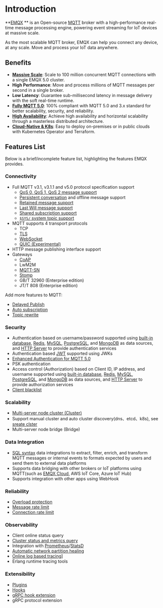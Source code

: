 # Introduction

**[EMQX](https://www.emqx.com/zh/products/emqx) ** is an Open-source [MQTT](https://mqtt.org/) broker with a high-performance real-time message processing engine, powering event streaming for IoT devices at massive scale.

As the most scalable MQTT broker, EMQX can help you connect any device, at any scale. Move and process your IoT data anywhere.

## Benefits

- **[Massive Scale](https://www.emqx.io)**: Scale to 100 million concurrent MQTT connections with a single EMQX 5.0 cluster.
- **High Performance**: Move and process millions of MQTT messages per second in a single broker.
- **Low Latency**: Guarantee sub-millisecond latency in message delivery with the soft real-time runtime.
- **[Fully MQTT 5.0](https://www.emqx.com/en/blog/introduction-to-mqtt-5)**: 100% compliant with MQTT 5.0 and 3.x standard for better scalability, security, and reliability.
- **[High Availability](./deploy/cluster/mria-introduction)**: Achieve high availability and horizontal scalability through a masterless distributed architecture.
- **[Cloud-Native & K8s](https://www.emqx.com/en/emqx-kubernetes-operator)**: Easy to deploy on-premises or in public clouds with Kubernetes Operator and Terraform.

## Features List

Below is a brief/incomplete feature list, highlighting the features EMQX provides.

### Connectivity

- Full MQTT v3.1, v3.1.1 and v5.0 protocol specification support
  - [QoS 0, QoS 1, QoS 2 message support](./mqtt/mqtt-qos.md)
  - [Persistent conversation](./mqtt/mqtt-session-and-message-expiry.md#mqtt-会话d) and offline message support
  - [Retained message support](./mqtt/mqtt-retained-messages.md)
  - [Last Will message support](./mqtt/mqtt-last-will-and-testament.md)
  - [Shared subscription support](./mqtt/mqtt-shared-subscription.md)
  - [`$SYS/` system topic support](./mqtt/mqtt-system-topics.md)
- MQTT supports 4 transport protocols
  - TCP
  - [TLS](./network/emqx-mqtt-tls)
  - [WebSocket](./messaging/mqtt-publish-and-subscribe.md)
  - [QUIC (Experimental)](./mqtt-over-quic/introduction.md)
- HTTP message publishing interface support
- Gateways
  - [CoAP](./gateway/coap.md)
  - LwM2M
  - [MQTT-SN](./gateway/mqttsn.md)
  - [Stomp](./gateway/stomp.md)
  - GB/T 32960 (Enterprise edition) <!--cannot use 'emqxee' macro inside list-->
  - JT/T 808 (Enterprise edition)

Add more features to MQTT:

- [Delayed Publish](./mqtt/mqtt-delayed-publish.md)
- [Auto subscription](./mqtt/mqtt-auto-subscription)
- [Topic rewrite](./mqtt/mqtt-topic-rewrite.md)

### Security

- Authentication based on username/password supported using [built-in database](./access-control/authn/mnesia.md), [Redis](./access-control/authn/redis.md), [MySQL](./access-control/authn/mysql.md), [PostgreSQL](./access-control/authn/postgresql.md), and [MongoDB](./access-control/authn/mongodb.md) as data sources, and [HTTP Server](./access-control/authn/http.md) to provide authentication services
- Authentication based  [JWT](./access-control/authn/jwt.md)  supported using JWKs
- [Enhanced Authentication for MQTT 5.0](./access-control/authn/scram.md)
- PSK authentication
- Access control (Authorization) based on Client ID, IP address, and username supported using [built-in database](./access-control/authz/mnesia.md), [Redis](./access-control/authz/redis.md), [MySQL](./access-control/authz/mysql.md), [PostgreSQL](./access-control/authz/postgresql.md), and [MongoDB](./access-control/authz/mongodb.md) as data sources, and [HTTP Server](./access-control/authz/http.md) to provide authorization services
- [Client blacklist](./access-control/blacklist.md)

### Scalability

- [Multi-server node cluster (Cluster)](./deploy/cluster/introduction.md)
- Support manual cluster and auto cluster discovery(dns、etcd、k8s), see [sreate clster](./deploy/cluster/create-cluster.md)
- Multi-server node bridge (Bridge)

### Data Integration

- [SQL syntax](./data-integration/rules.md) data integrations to extract, filter, enrich, and transform MQTT messages or internal events to formats expected by users and send them to external data platforms
- Supports data bridging with other brokers or IoT platforms using MQTT(such as [EMQX Cloud](https://www.emqx.com/zh/cloud), AWS IoT Core, Azure IoT Hub)
- Supports integration with other apps using WebHook

### Reliability

- [Overload protection](./deploy/cluster/lb.md)
- [Message rate limit](./rate-limit/rate-limit.md)
- [Connection rate limit](./rate-limit/rate-limit.md)

### Observability

- Client online status query
- [Cluster status and metrics query](./observability/metrics-and-stats.md)
- Integration with [Prometheus](./observability/prometheus.md)/[StatsD](./observability/statsd.md)
- [Automatic network partition healing](./deploy/cluster/introduction.md)
- [Online log based tracing](./observability/tracer.md)]
- Erlang runtime tracing tools

### Extensibility

- [Plugins](./extensions/plugins.md)
- [Hooks](./extensions/hooks.md)
- [gRPC hook extension](./extensions/exhook.md)
- gRPC protocol extension

